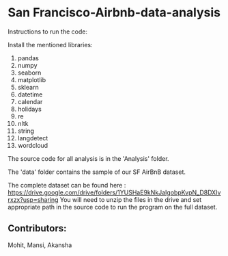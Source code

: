 # San Francisco-Airbnb-data-analysis

Instructions to run the code:

Install the mentioned libraries:
1) pandas
2) numpy
3) seaborn
4) matplotlib
5) sklearn
6) datetime
7) calendar
8) holidays
9) re
10) nltk
11) string
12) langdetect
13) wordcloud

The source code for all analysis is in the 'Analysis' folder.

The 'data' folder contains the sample of our SF AirBnB dataset.

The complete dataset can be found here : https://drive.google.com/drive/folders/1YUSHaE9kNkJaIgobpKvpN_D8DXIvrxzx?usp=sharing
You will need to unzip the files in the drive and set appropriate path in the source code to run the program on the full dataset.

## Contributors:
Mohit, Mansi, Akansha
